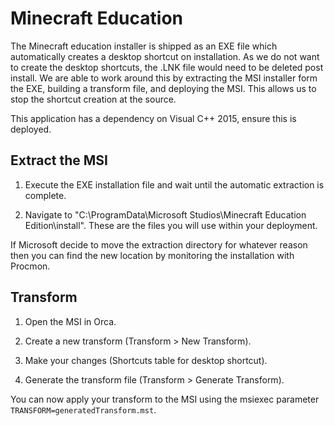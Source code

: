 # Minecraft Education

The Minecraft education installer is shipped as an EXE file which automatically creates a desktop shortcut on installation. As we do not want to create the desktop shortcuts, the .LNK file would need to be deleted post install. We are able to work around this by extracting the MSI installer form the EXE, building a transform file, and deploying the MSI. This allows us to stop the shortcut creation at the source. 

This application has a dependency on Visual C++ 2015, ensure this is deployed. 

## Extract the MSI
1. Execute the EXE installation file and wait until the automatic extraction is complete. 

2. Navigate to "C:\ProgramData\Microsoft Studios\Minecraft Education Edition\install". These are the files you will use within your deployment. 

If Microsoft decide to move the extraction directory for whatever reason then you can find the new location by monitoring the installation with Procmon.

## Transform
1. Open the MSI in Orca.

2. Create a new transform (Transform > New Transform).

3. Make your changes (Shortcuts table for desktop shortcut).

4. Generate the transform file (Transform > Generate Transform).

You can now apply your transform to the MSI using the msiexec parameter `TRANSFORM=generatedTransform.mst`.